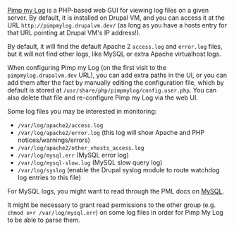 [Pimp my Log](http://pimpmylog.com/) is a PHP-based web GUI for viewing log files on a given server. By default, it is installed on Drupal VM, and you can access it at the URL `http://pimpmylog.drupalvm.dev/` (as long as you have a hosts entry for that URL pointing at Drupal VM's IP address!).

By default, it will find the default Apache 2 `access.log` and `error.log` files, but it will not find other logs, like MySQL or extra Apache virtualhost logs.

When configuring Pimp my Log (on the first visit to the `pimpmylog.drupalvm.dev` URL), you can add extra paths in the UI, or you can add them after the fact by manually editing the configuration file, which by default is stored at `/usr/share/php/pimpmylog/config.user.php`. You can also delete that file and re-configure Pimp my Log via the web UI.

Some log files you may be interested in monitoring:

  - `/var/log/apache2/access.log`
  - `/var/log/apache2/error.log` (this log will show Apache and PHP notices/warnings/errors)
  - `/var/log/apache2/other_vhosts_access.log`
  - `/var/log/mysql.err` (MySQL error log)
  - `/var/log/mysql-slow.log` (MySQL slow query log)
  - `/var/log/syslog` (enable the Drupal syslog module to route watchdog log entries to this file)

For MySQL logs, you might want to read through the PML docs on [MySQL](http://support.pimpmylog.com/kb/softwares/mysql).

It might be necessary to grant read permissions to the other group (e.g. `chmod o+r /var/log/mysql.err`) on some log files in order for Pimp My Log to be able to parse them.

